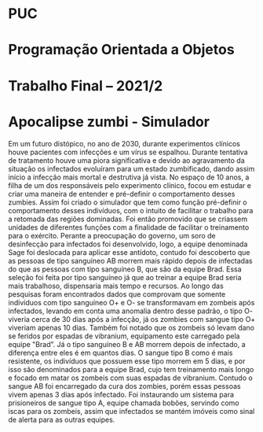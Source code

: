 # PUC
# Programação Orientada a Objetos
# Trabalho Final – 2021/2
# Apocalipse zumbi - Simulador

Em um futuro distópico, no ano de 2030, durante experimentos clínicos houve 
pacientes com infecções e um vírus se espalhou. Durante tentativa de tratamento houve uma 
piora significativa e devido ao agravamento da situação os infectados evoluíram para um 
estado zumbificado, dando assim início a infecção mais mortal e destrutiva já vista. 
No espaço de 10 anos, a filha de um dos responsáveis pelo experimento clínico, focou 
em estudar e criar uma maneira de entender e pré-definir o comportamento desses zumbies. 
Assim foi criado o simulador que tem como função pré-definir o comportamento desses 
indivíduos, com o intuito de facilitar o trabalho para a retomada das regiões dominadas. Foi 
então promovido que se criassem unidades de diferentes funções com a finalidade de facilitar 
o treinamento para o exército. 
 Perante a preocupação do governo, um soro de desinfecção para infectados foi 
desenvolvido, logo, a equipe denominada Sage foi deslocada para aplicar esse antídoto, 
contudo foi descoberto que as pessoas de tipo sanguíneo AB morrem mais rápido depois de 
infectadas do que as pessoas com tipo sanguíneo B, que são da equipe Brad. 
 Essa seleção foi feita por tipo sanguíneo já que ao treinar a equipe Brad seria mais trabalhoso, 
dispensaria mais tempo e recursos. 
 Ao longo das pesquisas foram encontrados dados que comprovam que somente 
indivíduos com tipo sanguíneo O+ e O- se transformavam em zombeis após infectados, 
levando em conta uma anomalia dentro desse padrão, o tipo O- viveria cerca de 30 dias após a 
infecção, já os zombies com sangue tipo O+ viveriam apenas 10 dias. 
Também foi notado que os zombeis só levam dano se feridos por espadas de vibranium, 
equipamento este carregado pela equipe "Brad”. Já o tipo sanguíneo B e AB morrem depois de 
infectado, a diferença entre eles é em quantos dias. O sangue tipo B como é mais resistente, os 
indivíduos que possuem esse tipo morrem em 5 dias, e por isso são denominados para a 
equipe Brad, cujo tem treinamento mais longo e focado em matar os zombeis com suas 
espadas de vibranium. 
 Contudo o sangue AB foi encarregado da cura dos zombies, porém essas pessoas 
vivem apenas 3 dias após infectado. 
 Foi instaurando um sistema para prisioneiros de sangue tipo A, equipe chamada 
bobões, servindo como iscas para os zombeis, assim que infectados se mantém imóveis como 
sinal de alerta para as outras equipes. 
